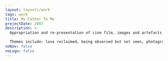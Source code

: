 ```yaml
---
layout: layouts/work
tags: work
title: My Father To Me
projectDate: 2007
description: >-
  Appropriation and re-presentation of cine film, images and artefacts of personal significance.

  Themes include: love reclaimed, being observed but not seen, photography as intrusion, the camera as metaphor for emotional barriers, framing and reframing, and the family photograph as evidence. The aim is to reinterpret and question familial mythologies and to reveal layers of emotional significance inherent in seemingly prosaic images and objects.
noNav: false
noLogo: false
---
```

